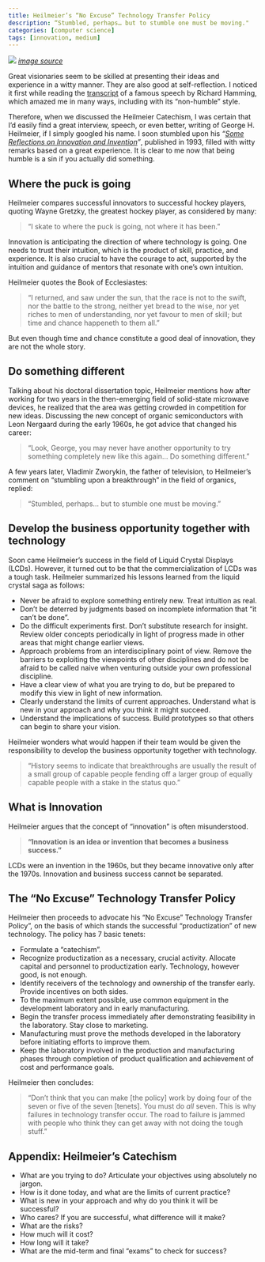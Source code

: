```yaml
---
title: Heilmeier’s “No Excuse” Technology Transfer Policy
description: “Stumbled, perhaps… but to stumble one must be moving."
categories: [computer science]
tags: [innovation, medium]
---
```


![](https://cdn-images-1.medium.com/max/800/1*jE3ZPilFaVtUgthLrSum4w.jpeg)
_[image source](https://www.darpa.mil/work-with-us/heilmeier-catechism)_


Great visionaries seem to be skilled at presenting their ideas and experience in a witty manner. They are also good at self-reflection. I noticed it first while reading the [transcript](http://www.paulgraham.com/hamming.html) of a famous speech by Richard Hamming, which amazed me in many ways, including with its “non-humble” style.

Therefore, when we discussed the Heilmeier Catechism, I was certain that I’d easily find a great interview, speech, or even better, writing of George H. Heilmeier, if I simply googled his name. I soon stumbled upon his _“_[_Some Reflections on Innovation and Invention_](https://www.isi.edu/~johnh/TEACHING/CS651/ARCHIVE/Heilmeier92a.pdf)_”_, published in 1993, filled with witty remarks based on a great experience. It is clear to me now that being humble is a sin if you actually did something.

## Where the puck is going

Heilmeier compares successful innovators to successful hockey players, quoting Wayne Gretzky, the greatest hockey player, as considered by many:

> “I skate to where the puck is going, not where it has been.”

Innovation is anticipating the direction of where technology is going. One needs to trust their intuition, which is the product of skill, practice, and experience. It is also crucial to have the courage to act, supported by the intuition and guidance of mentors that resonate with one’s own intuition.

Heilmeier quotes the Book of Ecclesiastes:

> “I returned, and saw under the sun, that the race is not to the swift, nor the battle to the strong, neither yet bread to the wise, nor yet riches to men of understanding, nor yet favour to men of skill; but time and chance happeneth to them all.”

But even though time and chance constitute a good deal of innovation, they are not the whole story.

## Do something different

Talking about his doctoral dissertation topic, Heilmeier mentions how after working for two years in the then-emerging field of solid-state microwave devices, he realized that the area was getting crowded in competition for new ideas. Discussing the new concept of organic semiconductors with Leon Nergaard during the early 1960s, he got advice that changed his career:

> “Look, George, you may never have another opportunity to try something completely new like this again… Do something different.”

A few years later, Vladimir Zworykin, the father of television, to Heilmeier’s comment on “stumbling upon a breakthrough” in the field of organics, replied:

> “Stumbled, perhaps… but to stumble one must be moving.”

## Develop the business opportunity together with technology

Soon came Heilmeier’s success in the field of Liquid Crystal Displays (LCDs). However, it turned out to be that the commercialization of LCDs was a tough task. Heilmeier summarized his lessons learned from the liquid crystal saga as follows:

*   Never be afraid to explore something entirely new. Treat intuition as real.
*   Don’t be deterred by judgments based on incomplete information that “it can’t be done”.
*   Do the difficult experiments first. Don’t substitute research for insight. Review older concepts periodically in light of progress made in other areas that might change earlier views.
*   Approach problems from an interdisciplinary point of view. Remove the barriers to exploiting the viewpoints of other disciplines and do not be afraid to be called naive when venturing outside your own professional discipline.
*   Have a clear view of what you are trying to do, but be prepared to modify this view in light of new information.
*   Clearly understand the limits of current approaches. Understand what is new in your approach and why you think it might succeed.
*   Understand the implications of success. Build prototypes so that others can begin to share your vision.

Heilmeier wonders what would happen if their team would be given the responsibility to develop the business opportunity together with technology.

> “History seems to indicate that breakthroughs are usually the result of a small group of capable people fending off a larger group of equally capable people with a stake in the status quo.”

## What is Innovation

Heilmeier argues that the concept of “innovation” is often misunderstood.

> **“Innovation is an idea or invention that becomes a business success.”**

LCDs were an invention in the 1960s, but they became innovative only after the 1970s. Innovation and business success cannot be separated.

## The “No Excuse” Technology Transfer Policy

Heilmeier then proceeds to advocate his “No Excuse” Technology Transfer Policy”, on the basis of which stands the successful “productization” of new technology. The policy has 7 basic tenets:

*   Formulate a “catechism”.
*   Recognize productization as a necessary, crucial activity. Allocate capital and personnel to productization early. Technology, however good, is not enough.
*   Identify receivers of the technology and ownership of the transfer early. Provide incentives on both sides.
*   To the maximum extent possible, use common equipment in the development laboratory and in early manufacturing.
*   Begin the transfer process immediately after demonstrating feasibility in the laboratory. Stay close to marketing.
*   Manufacturing must prove the methods developed in the laboratory before initiating efforts to improve them.
*   Keep the laboratory involved in the production and manufacturing phases through completion of product qualification and achievement of cost and performance goals.

Heilmeier then concludes:

> “Don’t think that you can make \[the policy\] work by doing four of the seven or five of the seven \[tenets\]. You must do _all_ seven. This is why failures in technology transfer occur. The road to failure is jammed with people who think they can get away with not doing the tough stuff.”

## Appendix: Heilmeier’s Catechism

*   What are you trying to do? Articulate your objectives using absolutely no jargon.
*   How is it done today, and what are the limits of current practice?
*   What is new in your approach and why do you think it will be successful?
*   Who cares? If you are successful, what difference will it make?
*   What are the risks?
*   How much will it cost?
*   How long will it take?
*   What are the mid-term and final “exams” to check for success?
